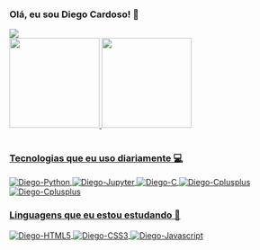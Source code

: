 ### Olá, eu sou Diego Cardoso! 👋

<div> 
  <a href="https://www.linkedin.com/in/diego-cardoso-15a624220" target="_blank"><img src="https://img.shields.io/badge/-LinkedIn-%230077B5?style=for-the-badge&logo=linkedin&logoColor=white" target="_blank"></a>
</div>

<div align="left">
  <a href="https://github.com/diegoCBorba">
  <img height="160em" src="https://github-readme-stats.vercel.app/api?username=diegoCBorba&show_icons=true&theme=discord_old_blurple&include_all_commits=true&count_private=true"/>
  <img height="160em" src="https://github-readme-stats.vercel.app/api/top-langs/?username=diegoCBorba&layout=compact&langs_count=7&theme=discord_old_blurple"/>
</div>

<div style="display: inline_block"><br>
  <h3>Tecnologias que eu uso diariamente 💻</h3>
  <img align="center" alt="Diego-Python" src="https://img.shields.io/badge/Python-14354C?style=for-the-badge&logo=python&logoColor=white">
  <img align="center" alt="Diego-Jupyter" src="https://img.shields.io/badge/jupyter-%23FA0F00.svg?style=for-the-badge&logo=jupyter&logoColor=white" />
  <img align="center" alt="Diego-C" src="https://img.shields.io/badge/C-00599C?style=for-the-badge&logo=c&logoColor=white" />
  <img align="center" alt="Diego-Cplusplus" src="https://img.shields.io/badge/C%2B%2B-00599C?style=for-the-badge&logo=c%2B%2B&logoColor=white" />
  <img align="center" alt="Diego-Cplusplus" src="https://img.shields.io/badge/MySQL-00000F?style=for-the-badge&logo=mysql&logoColor=white" />
  
  <h3> Linguagens que eu estou estudando 📓</h3>
  <img align="center" alt="Diego-HTML5" src="https://img.shields.io/badge/HTML-239120?style=for-the-badge&logo=html5&logoColor=white" />
  <img align="center" alt="Diego-CSS3" src="https://img.shields.io/badge/CSS-239120?&style=for-the-badge&logo=css3&logoColor=white" />
  <img align="center" alt="Diego-Javascript" src="https://img.shields.io/badge/javascript-%23323330.svg?style=for-the-badge&logo=javascript&logoColor=%23F7DF1E" />
</div>
